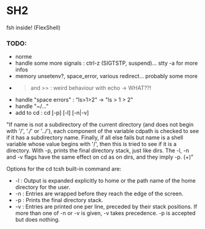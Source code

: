 # SH2 #

fsh inside! (FlexShell)


### TODO: ###

* norme
* handle some more signals : ctrl-z (SIGTSTP, suspend)... stty -a for more infos
* memory unsetenv?, space_error, various redirect... probably some more
* > and >> : weird behaviour with echo -> WHAT??!
* handle "space errors" : "ls>1>2" -> "ls > 1 > 2"
* handle "~/..."
* add to cd : cd [-p] [-l] [-n|-v]

"If name is not a subdirectory of the current directory (and does not begin with '/', './' or '../'), each component of the variable cdpath is checked to see if it has a subdirectory name. Finally, if all else fails but name is a shell variable whose value begins with '/', then this is tried to see if it is a directory.
With -p, prints the final directory stack, just like dirs. The -l, -n and -v flags have the same effect on cd as on dirs, and they imply -p. (+)"

Options for the cd tcsh built-in command are:
* -l : Output is expanded explicitly to home or the path name of the home directory for the user.
* -n : Entries are wrapped before they reach the edge of the screen.
* -p : Prints the final directory stack.
* -v : Entries are printed one per line, preceded by their stack positions.
If more than one of -n or -v is given, -v takes precedence. -p is accepted but does nothing.

